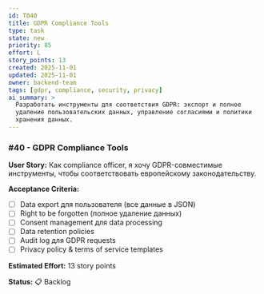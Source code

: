 ```yaml
---
id: T040
title: GDPR Compliance Tools
type: task
state: new
priority: 85
effort: L
story_points: 13
created: 2025-11-01
updated: 2025-11-01
owner: backend-team
tags: [gdpr, compliance, security, privacy]
ai_summary: >
  Разработать инструменты для соответствия GDPR: экспорт и полное
  удаление пользовательских данных, управление согласиями и политики
  хранения данных.
---
```


### #40 - GDPR Compliance Tools

**User Story:**
Как compliance officer, я хочу GDPR-совместимые инструменты, чтобы соответствовать европейскому законодательству.

**Acceptance Criteria:**
- [ ] Data export для пользователя (все данные в JSON)
- [ ] Right to be forgotten (полное удаление данных)
- [ ] Consent management для data processing
- [ ] Data retention policies
- [ ] Audit log для GDPR requests
- [ ] Privacy policy & terms of service templates

**Estimated Effort:** 13 story points

**Status:** 📋 Backlog